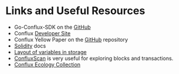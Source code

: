 Links and Useful Resources
==========================
-   Go-Conflux-SDK on the [GitHub](https://github.com/Conflux-Chain/go-conflux-sdk)
-   Conflux [Developer Site](https://developer.confluxnetwork.org/)
-   Conflux Yellow Paper on the [GitHub](https://github.com/Conflux-Chain/conflux-protocol) repository
-   [Solidity](http://solidity.readthedocs.io/en/develop/) docs
-   [Layout of variables in storage](https://solidity.readthedocs.io/en/v0.7.1/internals/layout_in_storage.html)
-   [ConfluxScan](https://confluxscan.org/) is very useful for exploring blocks and transactions.
-   [Conflux Ecology Collection](https://123cfx.com/)
